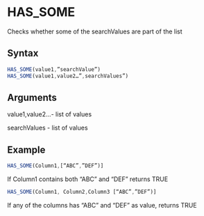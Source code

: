 # HAS\_SOME

Checks whether some of the searchValues are part of the list

## Syntax

```javascript
HAS_SOME(value1,”searchValue”)
HAS_SOME(value1,value2…”,searchValues”)
```

## Arguments

value1,value2...- list of values

searchValues - list of values&#x20;

## **Example**

```javascript
HAS_SOME(Column1,[“ABC”,”DEF”)]
```

&#x20;  If Column1 contains both “ABC” and “DEF” returns TRUE

```javascript
HAS_SOME(Column1, Column2,Column3 [“ABC”,”DEF”)]
```

&#x20;  If any of the columns has “ABC” and “DEF” as value, returns TRUE
